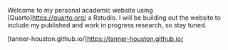 Welcome to my personal academic website using [Quarto]https://quarto.org/ a Rstudio. I will be building out the website to include my published and work in progress research, so stay tuned. 

[tanner-houston.github.io/]https://tanner-houston.github.io/
